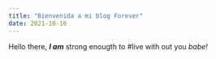 ```yaml
---
title: "Bienvenida a mi blog Forever"
date: 2021-10-16
---
```


Hello there, ***I am*** strong enougth to #live with out you *babe!*
